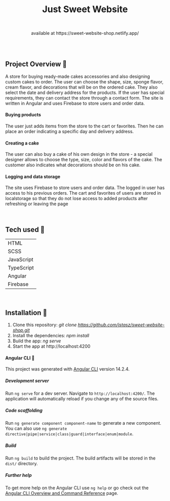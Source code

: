 <h1 align="center">Just Sweet Website</h1>

<br>

<p align="center">available at https://sweet-website-shop.netlify.app/</p>
<br>
<br>

## Project Overview 🎉

A store for buying ready-made cakes accessories and also designing custom cakes to order. The user can choose the shape, size, sponge flavor, cream flavor, and decorations that will be on the ordered cake. They also select the date and delivery address for the products. If the user has special requirements, they can contact the store through a contact form. The site is written in Angular and uses Firebase to store users and order data.

#### Buying products

The user just adds items from the store to the cart or favorites. Then he can place an order indicating a specific day and delivery address.

#### Creating a cake

The user can also buy a cake of his own design in the store - a special designer allows to choose the type, size, color and flavors of the cake. The customer also indicates what decorations should be on his cake.

#### Logging and data storage

The site uses Firebase to store users and order data. The logged in user has access to his previous orders. 
The cart and favorites of users are stored in localstorage so that they do not lose access to added products after refreshing or leaving the page

<br>

## Tech used 🔧

|                                                   | 
| ------------------------------------------------------- |
| HTML                         
| SCSS
| JavaScript  
| TypeScript
| Angular
| Firebase

<br>

## Installation 💾</h1>

1. Clone this repository: <i>git clone https://github.com/jstasz/sweet-website-shop.git</i>
2. Install the dependencies: <i>npm install</i>
3. Build the app: <i>ng serve</i>
4. Start the app at http://localhost:4200

#### Angular CLI 💾</h1>

This project was generated with [Angular CLI](https://github.com/angular/angular-cli) version 14.2.4.

##### Development server

Run `ng serve` for a dev server. Navigate to `http://localhost:4200/`. The application will automatically reload if you change any of the source files.

##### Code scaffolding

Run `ng generate component component-name` to generate a new component. You can also use `ng generate directive|pipe|service|class|guard|interface|enum|module`.

##### Build

Run `ng build` to build the project. The build artifacts will be stored in the `dist/` directory.

##### Further help

To get more help on the Angular CLI use `ng help` or go check out the [Angular CLI Overview and Command Reference](https://angular.io/cli) page.
